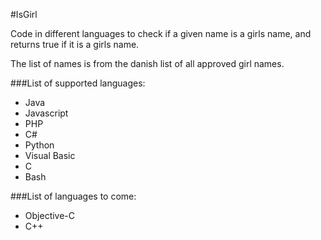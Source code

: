 #IsGirl

Code in different languages to check if a given name is a girls name, and returns true if it is a girls name.

The list of names is from the danish list of all approved girl names.

###List of supported languages:
- Java
- Javascript
- PHP
- C#
- Python
- Visual Basic
- C
- Bash

###List of languages to come:
- Objective-C
- C++
